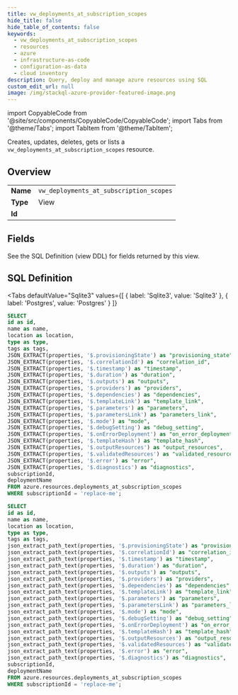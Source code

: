 ```yaml
--- 
title: vw_deployments_at_subscription_scopes
hide_title: false
hide_table_of_contents: false
keywords:
  - vw_deployments_at_subscription_scopes
  - resources
  - azure
  - infrastructure-as-code
  - configuration-as-data
  - cloud inventory
description: Query, deploy and manage azure resources using SQL
custom_edit_url: null
image: /img/stackql-azure-provider-featured-image.png
---
```


import CopyableCode from '@site/src/components/CopyableCode/CopyableCode';
import Tabs from '@theme/Tabs';
import TabItem from '@theme/TabItem';

Creates, updates, deletes, gets or lists a <code>vw_deployments_at_subscription_scopes</code> resource.

## Overview
<table><tbody>
<tr><td><b>Name</b></td><td><code>vw_deployments_at_subscription_scopes</code></td></tr>
<tr><td><b>Type</b></td><td>View</td></tr>
<tr><td><b>Id</b></td><td><CopyableCode code="azure.resources.vw_deployments_at_subscription_scopes" /></td></tr>
</tbody></table>

## Fields

See the SQL Definition (view DDL) for fields returned by this view.

## SQL Definition

<Tabs
defaultValue="Sqlite3"
values={[
{ label: 'Sqlite3', value: 'Sqlite3' },
{ label: 'Postgres', value: 'Postgres' }
]}
>
<TabItem value="Sqlite3">

```sql
SELECT
id as id,
name as name,
location as location,
type as type,
tags as tags,
JSON_EXTRACT(properties, '$.provisioningState') as "provisioning_state",
JSON_EXTRACT(properties, '$.correlationId') as "correlation_id",
JSON_EXTRACT(properties, '$.timestamp') as "timestamp",
JSON_EXTRACT(properties, '$.duration') as "duration",
JSON_EXTRACT(properties, '$.outputs') as "outputs",
JSON_EXTRACT(properties, '$.providers') as "providers",
JSON_EXTRACT(properties, '$.dependencies') as "dependencies",
JSON_EXTRACT(properties, '$.templateLink') as "template_link",
JSON_EXTRACT(properties, '$.parameters') as "parameters",
JSON_EXTRACT(properties, '$.parametersLink') as "parameters_link",
JSON_EXTRACT(properties, '$.mode') as "mode",
JSON_EXTRACT(properties, '$.debugSetting') as "debug_setting",
JSON_EXTRACT(properties, '$.onErrorDeployment') as "on_error_deployment",
JSON_EXTRACT(properties, '$.templateHash') as "template_hash",
JSON_EXTRACT(properties, '$.outputResources') as "output_resources",
JSON_EXTRACT(properties, '$.validatedResources') as "validated_resources",
JSON_EXTRACT(properties, '$.error') as "error",
JSON_EXTRACT(properties, '$.diagnostics') as "diagnostics",
subscriptionId,
deploymentName
FROM azure.resources.deployments_at_subscription_scopes
WHERE subscriptionId = 'replace-me';
```

</TabItem>
<TabItem value="Postgres">

```sql
SELECT
id as id,
name as name,
location as location,
type as type,
tags as tags,
json_extract_path_text(properties, '$.provisioningState') as "provisioning_state",
json_extract_path_text(properties, '$.correlationId') as "correlation_id",
json_extract_path_text(properties, '$.timestamp') as "timestamp",
json_extract_path_text(properties, '$.duration') as "duration",
json_extract_path_text(properties, '$.outputs') as "outputs",
json_extract_path_text(properties, '$.providers') as "providers",
json_extract_path_text(properties, '$.dependencies') as "dependencies",
json_extract_path_text(properties, '$.templateLink') as "template_link",
json_extract_path_text(properties, '$.parameters') as "parameters",
json_extract_path_text(properties, '$.parametersLink') as "parameters_link",
json_extract_path_text(properties, '$.mode') as "mode",
json_extract_path_text(properties, '$.debugSetting') as "debug_setting",
json_extract_path_text(properties, '$.onErrorDeployment') as "on_error_deployment",
json_extract_path_text(properties, '$.templateHash') as "template_hash",
json_extract_path_text(properties, '$.outputResources') as "output_resources",
json_extract_path_text(properties, '$.validatedResources') as "validated_resources",
json_extract_path_text(properties, '$.error') as "error",
json_extract_path_text(properties, '$.diagnostics') as "diagnostics",
subscriptionId,
deploymentName
FROM azure.resources.deployments_at_subscription_scopes
WHERE subscriptionId = 'replace-me';
```

</TabItem>
</Tabs>

